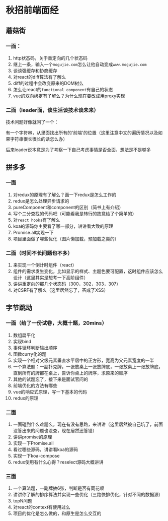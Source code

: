 # 秋招前端面经

## 蘑菇街

### 一面：

1. http状态码，关于重定向的几个状态码
2. 继上一条，输入一个`mogujie.com`怎么让他自动变成`www.mogujie.com`
3. 谈谈强缓存和协商缓存
4. 对react的diff算法有了解么
5. diff的过程中会改变原来的DOM树么
6. 怎么让react的`functional component`有自己的状态
7. vue的双向绑定有了解么？为什么现在要改成用proxy实现


### 二面（leader面，谈生活谈技术谈未来）
技术问题好像就问了一个：

有一个字符串，从里面找出所有的'前端'的位置（这里注意中文的遍历情况以及如果字符串很长很长的话怎么办）

后来leader说本意是为了考察一下自己考虑事情是否全面，想法是不是够多







## 拼多多

### 一面
1. 对redux的原理有了解么？画一下redux是怎么工作的
2. redux是怎么处理异步请求的
3. pureComponent和component的区别（简书上有介绍）
4. 写个二分查找的代码吧（可能看我是转行的故意给了个简单的）
5. 对`react hooks`有了解么
6. koa的源码你主要看了哪一部分，讲讲看大致的原理
7. Promise.all实现一下
8. 项目里面做了哪些优化（图片懒加载，预加载之类的）
   



### 二面（时间不长问题也不多）
1. 来实现一个倒计时组件（react）
2. 组件的需求发生变化，比如显示的样式、主题色要可配置，这时组件应该怎么设计（这里其实是想考一下高阶组件）
3. 讲讲重定向的那几个状态码（300，302，303，307）
4. 对CSRF有了解么（这里居然忘了，答成了XSS）


## 字节跳动

### 一面（给了一份试卷，大概十题，20mins）
1. 数组扁平化
2. 实现bind
3. 事件循环判断输出顺序
4. 函数curry化的题
5. 实现一个相对父级元素垂直水平居中的正方形，宽高为父元素宽度的一半
6. 一个算法题：一副扑克牌，一张放桌上一张放牌底，一张放桌上一张放牌底，直到所有的牌都在桌上，告诉你桌上的牌序，求原来的顺序
7. 其他的试题忘了，接下来是面试官问的
8. 前端优化的方法有哪些
9. vue的响应式原理，写一下基本的代码
10. redux的原理

### 二面
1. 一面碰到什么难题么，现在有没有思路，来讲讲（这里居然被自己坑了，前面没答出来的问题也没查，现在居然还答错）
2. 讲讲promise的原理
3. 实现一下Promise.all
4. 看过哪些源码，讲讲看koa的源码
5. 实现一下koa-compose
6. redux使用有什么心得？reselect源码大概讲讲


### 三面

1. 一个算法题，一副牌抽6张，判断是否有同花顺
2. 讲讲你了解的排序算法并实现一些优化（三路快排优化，针对不同的数据源）
3. topN问题
4. 对react的context有使用过么
5. 项目的优化是怎么做的，和原生是怎么交互的



